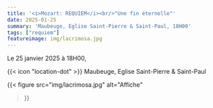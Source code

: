 ```yaml
---
title: '<i>Mozart: REQUIEM</i><br/>"Une fin éternelle"'
date: 2025-01-25
summary: 'Maubeuge, Eglise Saint-Pierre & Saint-Paul, 18H00'
tags: ["requiem"]
featureimage: img/lacrimosa.jpg
---
```


Le 25 janvier 2025 à 18H00,


{{< icon "location-dot" >}} Maubeuge, Eglise Saint-Pierre & Saint-Paul

{{< figure
    src="img/lacrimosa.jpg"
    alt="Affiche"
>}}

